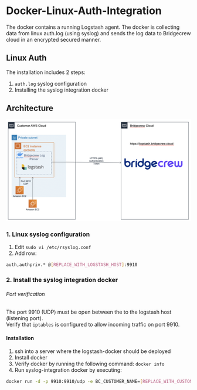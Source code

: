 # Docker-Linux-Auth-Integration
The docker contains a running Logstash agent. The docker is collecting data from linux auth.log (using syslog) and sends the log data to Bridgecrew cloud in an encrypted secured manner.

## Linux Auth

The installation includes 2 steps:   
1. `auth.log` syslog configuration   
2. Installing the syslog integration docker 

## Architecture
![Integration architecture](../../docs/LinuxAuthArch.png)

### 1. Linux syslog configuration
1. Edit `sudo vi /etc/rsyslog.conf`
2. Add row: 
```sh 
auth,authpriv.* @[REPLACE_WITH_LOGSTASH_HOST]:9910
```

### 2. Install the syslog integration docker 
###### Port verification
The port 9910 (UDP) must be open between the to the logstash host (listening port).   
Verify that `iptables` is configured to allow incoming traffic on port 9910.

#### Installation

1. ssh into a server where the logstash-docker should be deployed
2. Install docker
3. Verify docker by running the following command: ``` docker info ```
4. Run syslog-integration docker by executing:
```sh
docker run -d -p 9910:9910/udp -e BC_CUSTOMER_NAME=[REPLACE_WITH_CUSTOMER_NAME] -e BC_API_TOKEN=[REPLACE_WITH_API_TOKEN] -e BC_URL="https://logstash.bridgecrew.cloud/logstash" bridgecrew/linux-auth-integration
```
